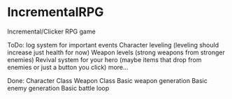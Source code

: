 # IncrementalRPG
Incremental/Clicker RPG game

ToDo:
log system for important events
Character leveling (leveling should increase just health for now)
Weapon levels (strong weapons from stronger enemies)
Revival system for your hero (maybe items that drop from enemies or just a button you click)
more...

Done:
Character Class
Weapon Class
Basic weapon generation
Basic enemy generation
Basic battle loop
